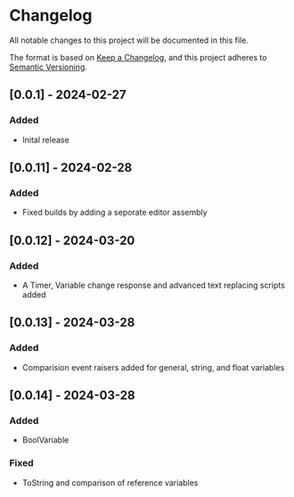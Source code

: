 # Changelog
All notable changes to this project will be documented in this file.

The format is based on [Keep a Changelog](https://keepachangelog.com/en/1.0.0/),
and this project adheres to [Semantic Versioning](https://semver.org/spec/v2.0.0.html).

## [0.0.1] - 2024-02-27
### Added
- Inital release
## [0.0.11] - 2024-02-28
### Added
- Fixed builds by adding a seporate editor assembly
## [0.0.12] - 2024-03-20
### Added
- A Timer, Variable change response and advanced text replacing scripts added
## [0.0.13] - 2024-03-28
### Added
- Comparision event raisers added for general, string, and float variables
## [0.0.14] - 2024-03-28
### Added
- BoolVariable
### Fixed
- ToString and comparison of reference variables
